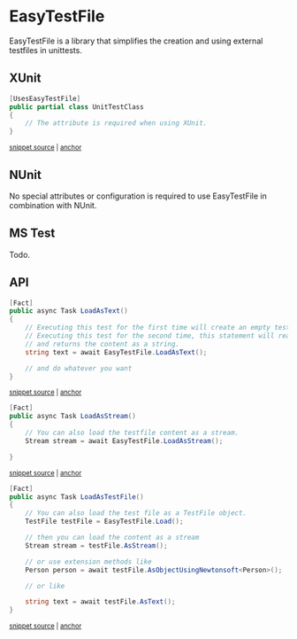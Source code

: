 # EasyTestFile

EasyTestFile is a library that simplifies the creation and using external testfiles in unittests.

## XUnit

<!-- snippet: XUnitAttributeUsage -->
<a id='snippet-xunitattributeusage'></a>
```cs
[UsesEasyTestFile]
public partial class UnitTestClass
{
    // The attribute is required when using XUnit.
}
```
<sup><a href='/tests/EasyTestFile.Xunit.Tests/Samples/Samples.cs#L6-L12' title='Snippet source file'>snippet source</a> | <a href='#snippet-xunitattributeusage' title='Start of snippet'>anchor</a></sup>
<!-- endSnippet -->


## NUnit

No special attributes or configuration is required to use EasyTestFile in combination with NUnit.

## MS Test
Todo.

## API

<!-- snippet: LoadAsText -->
<a id='snippet-loadastext'></a>
```cs
[Fact]
public async Task LoadAsText()
{
    // Executing this test for the first time will create an empty testfile and throw an exception.
    // Executing this test for the second time, this statement will read the testfile
    // and returns the content as a string.
    string text = await EasyTestFile.LoadAsText();

    // and do whatever you want
}
```
<sup><a href='/tests/EasyTestFile.Xunit.Tests/Samples/Samples.cs#L27-L38' title='Snippet source file'>snippet source</a> | <a href='#snippet-loadastext' title='Start of snippet'>anchor</a></sup>
<!-- endSnippet -->


<!-- snippet: LoadAsStream -->
<a id='snippet-loadasstream'></a>
```cs
[Fact]
public async Task LoadAsStream()
{
    // You can also load the testfile content as a stream.
    Stream stream = await EasyTestFile.LoadAsStream();

}
```
<sup><a href='/tests/EasyTestFile.Xunit.Tests/Samples/Samples.cs#L40-L48' title='Snippet source file'>snippet source</a> | <a href='#snippet-loadasstream' title='Start of snippet'>anchor</a></sup>
<!-- endSnippet -->


<!-- snippet: LoadAsTestFile -->
<a id='snippet-loadastestfile'></a>
```cs
[Fact]
public async Task LoadAsTestFile()
{
    // You can also load the test file as a TestFile object.
    TestFile testFile = EasyTestFile.Load();

    // then you can load the content as a stream
    Stream stream = testFile.AsStream();

    // or use extension methods like
    Person person = await testFile.AsObjectUsingNewtonsoft<Person>();

    // or like

    string text = await testFile.AsText();
}
```
<sup><a href='/tests/EasyTestFile.Xunit.Tests/Samples/Samples.cs#L54-L71' title='Snippet source file'>snippet source</a> | <a href='#snippet-loadastestfile' title='Start of snippet'>anchor</a></sup>
<!-- endSnippet -->
